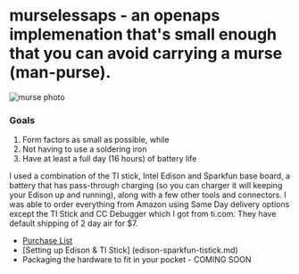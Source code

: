 # murselessaps - an openaps implemenation that's small enough that you can avoid carrying a murse (man-purse).

![murse photo](http://ecx.images-amazon.com/images/I/41V0l2-6V8L.jpg)

### Goals
1. Form factors as small as possible, while
2. Not having to use a soldering iron
3. Have at least a full day (16 hours) of battery life

I used a combination of the TI stick, Intel Edison and Sparkfun base board, a battery that has pass-through charging (so you can charger it will keeping your Edison up and running), along with a few other tools and connectors. I was able to order everything from Amazon using Same Day delivery options except the TI Stick and CC Debugger which I got from ti.com. They have default shipping of 2 day air for $7.
* [Purchase List](http://amzn.com/w/10OD9UTHX6TTK)
* [Setting up Edison & TI Stick] (edison-sparkfun-tistick.md)
* Packaging the hardware to fit in your pocket - COMING SOON
